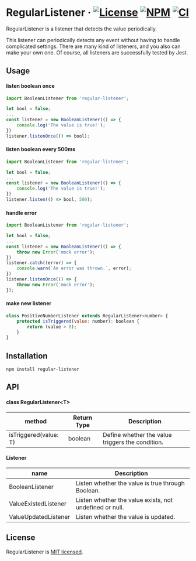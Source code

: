 # RegularListener &middot; [![License](https://img.shields.io/badge/license-MIT-blue.svg)](https://github.com/SNinjo/regular-listener/blob/master/LICENSE) [![NPM](https://img.shields.io/badge/npm-v1.0.3-blue)](https://www.npmjs.com/package/regular-listener) [![CI](https://img.shields.io/badge/CI-passing-brightgreen)](https://github.com/SNinjo/regular-listener/actions/workflows/ci.yml)
RegularListener is a listener that detects the value periodically.

This listener can periodically detects any event without having to handle complicated settings.
There are many kind of listeners, and you also can make your own one.
Of course, all listeners are successfully tested by Jest.


## Usage
#### listen boolean once
``` javascript
import BooleanListener from 'regular-listener';

let bool = false;
...
const listener = new BooleanListener(() => {
	console.log('The value is true!');
})
listener.listenOnce(() => bool);
```

#### listen boolean every 500ms
``` javascript
import BooleanListener from 'regular-listener';

let bool = false;
...
const listener = new BooleanListener(() => {
	console.log('The value is true!');
})
listener.listen(() => bool, 500);
```

#### handle error
``` javascript
import BooleanListener from 'regular-listener';

let bool = false;
...
const listener = new BooleanListener(() => {
	throw new Error('mock error');
})
listener.catch((error) => {
	console.warn(`An error was thrown.`, error);
})
listener.listenOnce(() => {
	throw new Error('mock error');
});
```

#### make new listener
``` javascript
class PositiveNumberListener extends RegularListener<number> {
	protected isTriggered(value: number): boolean {
		return (value > 0);
	}
}
```


## Installation
```
npm install regular-listener
```


## API
#### class RegularListener\<T>
| method	          	| Return Type | Description                                      |
| --------------------- | ----------- | ------------------------------------------------ |
| isTriggered(value: T) | boolean     | Define whether the value triggers the condition. |

#### Listener
| name		          	| Description                                               |
| --------------------- | --------------------------------------------------------- |
| BooleanListener      	| Listen whether the value is true through Boolean. 		|
| ValueExistedListener  | Listen whether the value exists, not undefined or null.	|
| ValueUpdatedListener  | Listen whether the value is updated.                 		|


## License
RegularListener is [MIT licensed](./LICENSE).